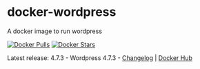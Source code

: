 # docker-wordpress
A docker image to run wordpress

[![Docker Pulls](https://img.shields.io/docker/pulls/osixia/wordpress.svg)][hub]
[![Docker Stars](https://img.shields.io/docker/stars/osixia/wordpress.svg)][hub]

[hub]: https://hub.docker.com/r/osixia/wordpress/

Latest release: 4.7.3 - Wordpress 4.7.3 -  [Changelog](CHANGELOG.md) | [Docker Hub](https://hub.docker.com/r/osixia/wordpress) 
